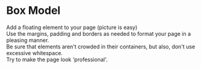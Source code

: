 # Box Model
Add a floating element to your page (picture is easy)  
Use the margins, padding and borders as needed to format your
page in a pleasing manner.  
Be sure that elements aren't crowded
in their containers, but also, don't use excessive whitespace.   
Try to make the page look 'professional'.